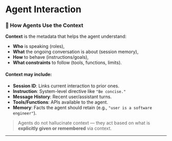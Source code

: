 ﻿# Agent Interaction

### 🔹 How Agents Use the Context

**Context** is the metadata that helps the agent understand:

* **Who** is speaking (roles),
* **What** the ongoing conversation is about (session memory),
* **How** to behave (instructions/goals),
* **What constraints** to follow (tools, functions, limits).

#### Context may include:

* **Session ID**: Links current interaction to prior ones.
* **Instruction**: System-level directive like `"Be concise."`
* **Message History**: Recent user/assistant turns.
* **Tools/Functions**: APIs available to the agent.
* **Memory**: Facts the agent should retain (e.g., `"user is a software engineer"`).

> Agents do not hallucinate context — they act based on what is **explicitly given or remembered** via context.

---
